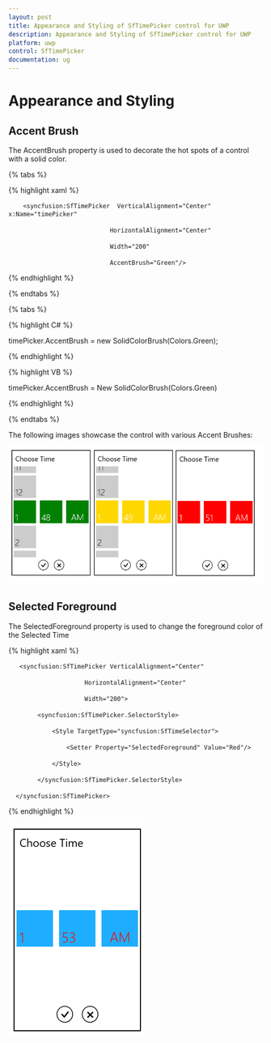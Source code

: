 ```yaml
---
layout: post
title: Appearance and Styling of SfTimePicker control for UWP
description: Appearance and Styling of SfTimePicker control for UWP
platform: uwp
control: SfTimePicker
documentation: ug
---
```


# Appearance and Styling

## Accent Brush

The AccentBrush property is used to decorate the hot spots of a control with a solid color.


{% tabs %}

{% highlight xaml %}

<Grid Background="{StaticResource ApplicationPageBackgroundThemeBrush}">

        <syncfusion:SfTimePicker  VerticalAlignment="Center" x:Name="timePicker"

                                HorizontalAlignment="Center"

                                Width="200"

                                AccentBrush="Green"/>

</Grid>

{% endhighlight %}

{% endtabs %}

{% tabs %}

{% highlight C# %}

 timePicker.AccentBrush = new SolidColorBrush(Colors.Green);

{% endhighlight %}

{% highlight VB %}

 timePicker.AccentBrush = New SolidColorBrush(Colors.Green)

{% endhighlight %}

{% endtabs %}

The following images showcase the control with various Accent Brushes:



![](Features_images/Features_img15.png)

## Selected Foreground

The SelectedForeground property is used to change the foreground color of  the Selected Time

{% highlight xaml %}



<Grid Background="{StaticResource ApplicationPageBackgroundThemeBrush}">

       <syncfusion:SfTimePicker VerticalAlignment="Center"

                         HorizontalAlignment="Center"

                         Width="200">

            <syncfusion:SfTimePicker.SelectorStyle>

                <Style TargetType="syncfusion:SfTimeSelector">

                    <Setter Property="SelectedForeground" Value="Red"/>

                </Style>

            </syncfusion:SfTimePicker.SelectorStyle>

      </syncfusion:SfTimePicker>

</Grid>

{% endhighlight  %}


![](Features_images/Appearance-and-Styling_img2.png)